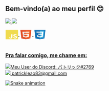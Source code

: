 ## Bem-vindo(a) ao meu perfil 😊

 <div>
   <a href="https://github.com/patriste">
   <img height="180em" src="https://github-readme-stats.vercel.app/api?username=patriste&show_icons=true&theme=tokyonight&include_all_commits=true&count_private=true"/>
   <img height="180em" src="https://github-readme-stats.vercel.app/api/top-langs/?username=patriste&layout=compact&langs_count=6&theme=tokyonight"/>

</div>
<div style="display: inline_block"><br>
  <img align="center" alt="Js" height="30" width="40" src="https://raw.githubusercontent.com/devicons/devicon/master/icons/javascript/javascript-plain.svg">
  <img align="center" alt="HTML" height="30" width="40" src="https://raw.githubusercontent.com/devicons/devicon/master/icons/html5/html5-original.svg">
  <img align="center" alt="CSS" height="30" width="40" src="https://raw.githubusercontent.com/devicons/devicon/master/icons/css3/css3-original.svg">
</div>
 
 <br>
 
  ### Pra falar comigo, me chame em:
 
<div> 
  <img src="https://img.shields.io/badge/Discord-7289DA?style=for-the-badge&logo=discord&logoColor=white">Meu User do Discord: パトリック#2769 <br>
  <img src="https://img.shields.io/badge/-Gmail-%23333?style=for-the-badge&logo=gmail&logoColor=white"> patrickleao83@gmail.com
 
 
  ![Snake animation](https://github.com/patriste/patriste/blob/output/github-contribution-grid-snake.svg)

</div>
